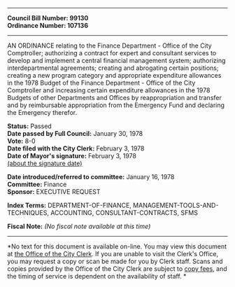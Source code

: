 * * * * *  
  
**Council Bill Number: [](#h0)[](#h2)99130**   
**Ordinance Number: 107136**  
  
* * * * *  
  
AN ORDINANCE relating to the Finance Department - Office of the City Comptroller; authorizing a contract for expert and consultant services to develop and implement a central financial management system; authorizing interdepartmental agreements; creating and abrogating certain positions; creating a new program category and appropriate expenditure allowances in the 1978 Budget of the Finance Department - Office of the City Comptroller and increasing certain expenditure allowances in the 1978 Budgets of other Departments and Offices by reappropriation and transfer and by reimbursable appropriation from the Emergency Fund and declaring the Emergency therefor.  
  
**Status:** Passed   
**Date passed by Full Council:** January 30, 1978   
**Vote:** 8-0   
**Date filed with the City Clerk:** February 3, 1978   
**Date of Mayor's signature:** February 3, 1978   
[(about the signature date)](/~public/approvaldate.htm)   
  
  
**Date introduced/referred to committee:** January 16, 1978   
**Committee:** Finance   
**Sponsor:** EXECUTIVE REQUEST   
  
**Index Terms:** DEPARTMENT-OF-FINANCE, MANAGEMENT-TOOLS-AND-TECHNIQUES, ACCOUNTING, CONSULTANT-CONTRACTS, SFMS  
  
**Fiscal Note:** *(No fiscal note available at this time)*  
  
* * * * *  
  
*No text for this document is available on-line. You may view this document at [the Office of the City Clerk](http://www.seattle.gov/leg/clerk/contactUs.htm). If you are unable to visit the Clerk's Office, you may request a copy or scan be made for you by Clerk staff. Scans and copies provided by the Office of the City Clerk are subject to [copy fees](http://clerk.seattle.gov/~public/clerkfees.htm), and the timing of service is dependent on the availability of staff. *  
  
  
